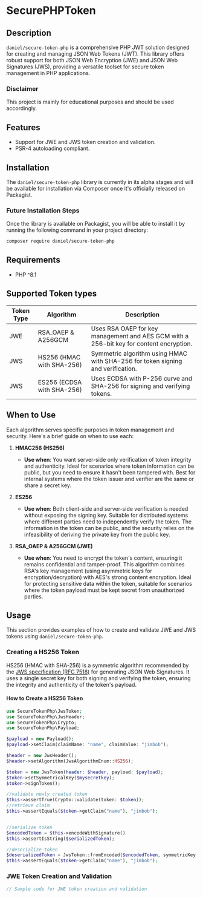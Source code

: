 # SecurePHPToken

## Description
`daniel/secure-token-php` is a comprehensive PHP JWT solution designed for creating and managing JSON Web Tokens (JWT). This library offers robust support for both JSON Web Encryption (JWE) and JSON Web Signatures (JWS), providing a versatile toolset for secure token management in PHP applications.

### Disclaimer
This project is mainly for educational purposes and should be used accordingly.

## Features
- Support for JWE and JWS token creation and validation.
- PSR-4 autoloading compliant.

## Installation

The `daniel/secure-token-php` library is currently in its alpha stages and will be available for installation via Composer once it's officially released on Packagist. 

### Future Installation Steps

Once the library is available on Packagist, you will be able to install it by running the following command in your project directory:

```bash
composer require daniel/secure-token-php
```

## Requirements
- PHP ^8.1


## Supported Token types
| Token Type | Algorithm                | Description                                                                         |
|------------|--------------------------|-------------------------------------------------------------------------------------|
| JWE        | RSA_OAEP & A256GCM       | Uses RSA OAEP for key management and AES GCM with a 256-bit key for content encryption. |
| JWS        | HS256 (HMAC with SHA-256)| Symmetric algorithm using HMAC with SHA-256 for token signing and verification.     |
| JWS        | ES256 (ECDSA with SHA-256)| Uses ECDSA with P-256 curve and SHA-256 for signing and verifying tokens.            |


## When to Use

Each algorithm serves specific purposes in token management and security. Here's a brief guide on when to use each:

1. **HMAC256 (HS256)**
   - **Use when**: You want server-side only verification of token integrity and authenticity. Ideal for scenarios where token information can be public, but you need to ensure it hasn't been tampered with. Best for internal systems where the token issuer and verifier are the same or share a secret key.

2. **ES256**
   - **Use when**: Both client-side and server-side verification is needed without exposing the signing key. Suitable for distributed systems where different parties need to independently verify the token. The information in the token can be public, and the security relies on the infeasibility of deriving the private key from the public key.

3. **RSA_OAEP & A256GCM (JWE)**
   - **Use when**: You need to encrypt the token's content, ensuring it remains confidential and tamper-proof. This algorithm combines RSA's key management (using asymmetric keys for encryption/decryption) with AES's strong content encryption. Ideal for protecting sensitive data within the token, suitable for scenarios where the token payload must be kept secret from unauthorized parties.

## Usage

This section provides examples of how to create and validate JWE and JWS tokens using `daniel/secure-token-php`.

### Creating a HS256 Token

HS256 (HMAC with SHA-256) is a symmetric algorithm recommended by the [JWS specification (RFC 7518)](https://datatracker.ietf.org/doc/html/rfc7518#section-3.1) for generating JSON Web Signatures. It uses a single secret key for both signing and verifying the token, ensuring the integrity and authenticity of the token's payload.

#### How to Create a HS256 Token 

```php
use SecureTokenPhp\JwsToken;
use SecureTokenPhp\JwsHeader;
use SecureTokenPhp\Crypto;
use SecureTokenPhp\Payload;

$payload = new Payload();
$payload->setClaim(claimName: "name", claimValue: "jimbob");

$header = new JwsHeader();
$header->setAlgorithm(JwsAlgorithmEnum::HS256);

$token = new JwsToken(header: $header, payload: $payload);
$token->setSymmetricalKey($mysecretkey);
$token->signToken();

//validate newly created token
$this->assertTrue(Crypto::validate(token: $token));
//retrieve claim
$this->assertEquals($token->getClaim("name"), "jimbob");


//serialize token
$encodedToken = $this->encodeWithSignature()
$this->assertIsString($serializedToken);

//deserialize token
$deserializedToken = JwsToken::fromEncoded($encodedToken, symmetricKey: $mysecretkey);
$this->assertEquals($token->getClaim("name"), "jimbob");
```

### JWE Token Creation and Validation
```php
// Sample code for JWE token creation and validation
